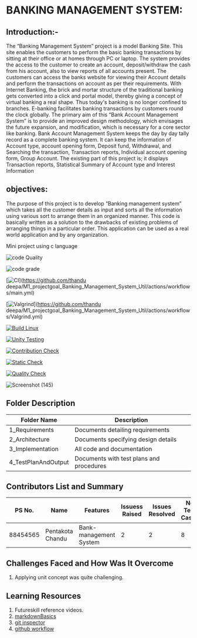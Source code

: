
# BANKING MANAGEMENT SYSTEM:

## Introduction:-

The “Banking Management System” project is a model Banking Site. This site enables the customers to perform the basic banking transactions by sitting at their office or at homes through PC or laptop. The system provides the access to the customer to create an account, deposit/withdraw the cash from his account, also to view reports of all accounts present. The customers can access the banks website for viewing their Account details and perform the transactions on account as per their requirements. With Internet Banking, the brick and mortar structure of the traditional banking gets converted into a click and portal model, thereby giving a concept of virtual banking a real shape. Thus today's banking is no longer confined to branches. E-banking facilitates banking transactions by customers round the clock globally. The primary aim of this “Bank Account Management System” is to provide an improved design methodology, which envisages the future expansion, and modification, which is necessary for a core sector like banking.
Bank Account Management System keeps the day by day tally record as a complete banking system. It can keep the information of Account type, account opening form, Deposit fund, Withdrawal, and Searching the transaction, Transaction reports, Individual account opening form, Group Account. The existing part of this project is; it displays Transaction reports, Statistical Summary of Account type and Interest Information


 ## objectives:
The purpose of this project is to develop “Banking management system” which takes all the customer details as input and sorts all the information using various sort to arrange them in an organized manner. This code is basically written as a solution to the drawbacks of existing problems of arranging things in a particular order. This application can be used as a real world application and by any organization.


Mini project using c language

![code Quality](https://api.codiga.io/project/31376/score/svg)

![code grade](https://api.codiga.io/project/31376/status/svg)

[![CI](https://github.com/chandupentakota/M1_projectgoal_Banking_Management_System_Util/actions/workflows/main.yml/badge.svg)](https://github.com/thandu deepa/M1_projectgoal_Banking_Management_System_Util/actions/workflows/main.yml)

[![Valgrind](https://github.com/chandupentakota/M1_projectgoal_Banking_Management_System_Util/actions/workflows/Valgrind.yml/badge.svg)](https://github.com/thandu deepa/M1_projectgoal_Banking_Management_System_Util/actions/workflows/Valgrind.yml)

[![Build Linux](https://github.com/chandupentakota/M1_projectgoal_Banking_Management_System_Util/actions/workflows/Build.yml/badge.svg)](https://github.com/chandupentakota/M1_projectgoal_Banking_Management_System_Util/actions/workflows/Build.yml)

[![Unity Testing](https://github.com/chandupentakota/M1_projectgoal_Banking_Management_System_Util/actions/workflows/Unity.yml/badge.svg)](https://github.com/chandupentakota/M1_projectgoal_Banking_Management_System_Util/actions/workflows/Unity.yml)

[![Contribution Check](https://github.com/chandupentakota/M1_projectgoal_Banking_Management_System_Util/actions/workflows/Contribution.yml/badge.svg)](https://github.com/chandupentakota/M1_projectgoal_Banking_Management_System_Util/actions/workflows/Contribution.yml)

[![Static Check](https://github.com/chandupentakota/M1_projectgoal_Banking_Management_System_Util/actions/workflows/Static%20.yml/badge.svg)](https://github.com/chandupentakota/M1_projectgoal_Banking_Management_System_Util/actions/workflows/Static%20.yml)

[![Quality Check](https://github.com/chandupentakota/M1_projectgoal_Banking_Management_System_Util/actions/workflows/Quality.yml/badge.svg)](https://github.com/chandupentakota/M1_projectgoal_Banking_Management_System_Util/actions/workflows/Quality.yml)

![Screenshot (145)](https://user-images.githubusercontent.com/98889278/154532685-1547a33b-1fe5-4f60-8d32-5081355efe6b.png)












## Folder	Description
 Folder Name | Description
 ------------|---------------------------
1_Requirements|	Documents detailing requirements|
2_Architecture	|Documents specifying design details
3_Implementation	|All code and documentation
4_TestPlanAndOutput|	Documents with test plans and procedures



## Contributors List and Summary

PS No. |  Name   |    Features    | Issuess Raised |Issues Resolved|No Test Cases|Test Case Pass
-------|---------|----------------|----------------|---------------|-------------|--------------
88454565| Pentakota Chandu  | Bank-management System    | 2    | 2   | 8  | 8    
     

## Challenges Faced and How Was It Overcome

1. Applying unit concept was quite challenging.


## Learning Resources
1. Futureskill reference videos.
2. [markdownBasics](https://guides.github.com/features/mastering-markdown/)
3. [git inspector](https://github.com/ejwa/gitinspector.git)
4. [github workflow](https://docs.github.com/en/actions/learn-github-action)

